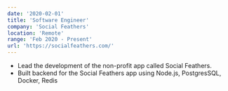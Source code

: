 ```yaml
---
date: '2020-02-01'
title: 'Software Engineer'
company: 'Social Feathers'
location: 'Remote'
range: 'Feb 2020 - Present'
url: 'https://socialfeathers.com/'
---
```


- Lead the development of the non-profit app called Social Feathers.
- Built backend for the Social Feathers app using Node.js, PostgresSQL, Docker, Redis
